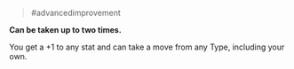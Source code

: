 > #advancedimprovement

**Can be taken up to two times.**

You get a +1 to any stat and can take a move from any Type, including your own.